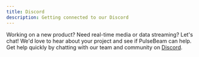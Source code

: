 ```yaml
---
title: Discord
description: Getting connected to our Discord
---
```


Working on a new product? Need real-time media or data streaming? Let's chat! We'd love to hear about your project and see if PulseBeam can help. Get help quickly by chatting with our team and community on [Discord](https://discord.gg/Bhd3t9afuB).